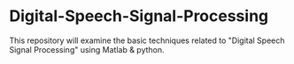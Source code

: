 # Digital-Speech-Signal-Processing
This repository will examine the basic techniques related to "Digital Speech Signal Processing" using Matlab &amp; python.
